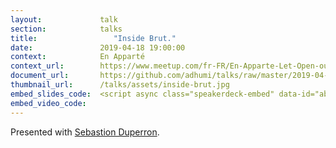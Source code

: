 ```yaml
---
layout:             talk
section:            talks
title:  	           "Inside Brut."
date:               2019-04-18 19:00:00
context:            En Apparté
context_url:        https://www.meetup.com/fr-FR/En-Apparte-Let-Open-our-apps/
document_url:       https://github.com/adhumi/talks/raw/master/2019-04-inside-brut/inside-brut.key
thumbnail_url:      /talks/assets/inside-brut.jpg
embed_slides_code:  <script async class="speakerdeck-embed" data-id="abc913c3448b4361a1f0026700d654f4" data-ratio="1.77777777777778" src="//speakerdeck.com/assets/embed.js"></script>
embed_video_code:   
---
```


Presented with [Sebastion Duperron](https://github.com/liquidsoul).
